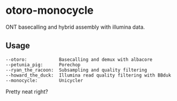 # otoro-monocycle
ONT basecalling and hybrid assembly with illumina data.

## Usage
```
--otoro:            Basecalling and demux with albacore  
--petunia_pig:      Porechop  
--ryan_the_racoon:  Subsampling and quality filtering  
--howard_the_duck:  Illumina read quality filtering with BBduk  
--monocycle:        Unicycler  
```
Pretty neat right?
